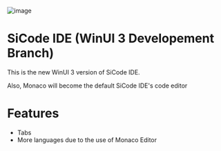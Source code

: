 ![image](https://user-images.githubusercontent.com/81994075/232410300-3ccde1af-6607-4879-abad-eae2b75c1d39.png)

# SiCode IDE (WinUI 3 Developement Branch)
This is the new WinUI 3 version of SiCode IDE.

Also, Monaco will become the default SiCode IDE's code editor

# Features

* Tabs
* More languages due to the use of Monaco Editor
